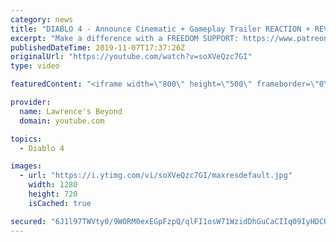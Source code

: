 ```yaml
---
category: news
title: "DIABLO 4 - Announce Cinematic + Gameplay Trailer REACTION + REVIEW + INSIGHTS"
excerpt: "Make a difference with a FREEDOM SUPPORT: https://www.patreon.com/LawrenceBeyond ◉Donate, if you like to: https://www.paypal.me/LawrenceBeyond ..."
publishedDateTime: 2019-11-07T17:37:26Z
originalUrl: "https://youtube.com/watch?v=soXVeQzc7GI"
type: video

featuredContent: "<iframe width=\"800\" height=\"500\" frameborder=\"0\" src=\"https://www.youtube.com/embed/soXVeQzc7GI\" allow=\"accelerometer; autoplay; encrypted-media; gyroscope; picture-in-picture\" allowfullscreen></iframe>"

provider:
  name: Lawrence's Beyond
  domain: youtube.com

topics:
  - Diablo 4

images:
  - url: "https://i.ytimg.com/vi/soXVeQzc7GI/maxresdefault.jpg"
    width: 1280
    height: 720
    isCached: true

secured: "6J1l97TWVty0/9WORM0exEGpFzpQ/qlFI1osW71WzidDhGuCaCIIq09IyHDCUw19I6titnb+3Srw0IlSSk1xX7x2QemzLTF0lp5jcMCu8XyPUZr/W8ydukneM+pb4bOJzrhnVhUOOlOxxWUst8UdG29CxvkDMpPz9tEMeRwMVyivVJUFaOPE2Av/LMz7QR//gsfufV7SRSnXZLb2p7QnjDgAkKtp8sO+oXN4cAv3moZxmIlWyIJ20zGGGci9ZNALGtuMQc3CMlrv77GrVl1nDbPS6bm4biT2ik52kR6kwdr1psu/8my8G9NTkFzQTDmPOcz3Ye5UHz4+WiYuuz4WueBoYbgEMTKqtP0eXye0O9lTS1tQIwGZyuZ+4VLNhpZXjDzAI2XLV6r+V3QEha0E6o1nbK5bBI4QUITb+hOGfUSU0nSlOiKzsUeiXedKRUoJ;FuSaF/Cx/cPbmB8TGlwOow=="
---
```


